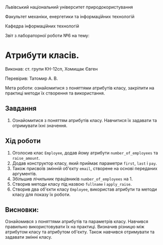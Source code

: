 Львівський національний університет природокористування

Факультет механіки, енергетики та інформаційних технологій

Кафедра інформаційних технологій

Звіт з лабораторної роботи №6 на тему:

# Атрибути класів.

Виконав: ст. групи КН-12сп, Хомищак Євген

Перевірив: Татомир А. В.

Мета роботи: ознайомитися з поняттями атрибутів класу, закріпити на практиці методи їх створення та використання.


## Завдання
1. Ознайомитися з поняттям атрибутів класу. Навчитися їх задавати та отримувати їхні значення.


## Хід роботи
1. Оголосив клас `Employee`, додав йому атрибути `number_of_employees` та `raise_amount`.
2. Додав конструктор класу, який приймає параметри `first`, `last` і `pay`.
3. Також присвоїв змінній об'єкту `email`, створене на основі переданих аргументів.
4. Збільшив лічильник працівників `number_of_employees` на 1.
5. Створив методи класу під назвою `fullname` і `apply_raise`.
6. Створив два об'єкти класу `Employee`, використав атрибути та методи класу для показу їх роботи.

## Висновки:
Ознайомився з поняттями атрибутів та параметрів класу. Навчився правильно використовувати їх на практиці. Визначив різницю між атрибутом класу та атрибутом об'єкту. Також навчився отримувати та задавати змінні класу.
